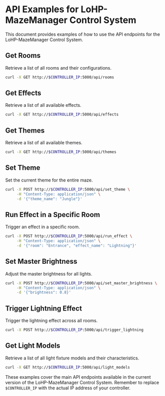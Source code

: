 # API Examples for LoHP-MazeManager Control System

This document provides examples of how to use the API endpoints for the LoHP-MazeManager Control System.

## Get Rooms

Retrieve a list of all rooms and their configurations.

```bash
curl -X GET http://$CONTROLLER_IP:5000/api/rooms
```

## Get Effects

Retrieve a list of all available effects.

```bash
curl -X GET http://$CONTROLLER_IP:5000/api/effects
```

## Get Themes

Retrieve a list of all available themes.

```bash
curl -X GET http://$CONTROLLER_IP:5000/api/themes
```

## Set Theme

Set the current theme for the entire maze.

```bash
curl -X POST http://$CONTROLLER_IP:5000/api/set_theme \
     -H "Content-Type: application/json" \
     -d '{"theme_name": "Jungle"}'
```

## Run Effect in a Specific Room

Trigger an effect in a specific room.

```bash
curl -X POST http://$CONTROLLER_IP:5000/api/run_effect \
     -H "Content-Type: application/json" \
     -d '{"room": "Entrance", "effect_name": "Lightning"}'
```

## Set Master Brightness

Adjust the master brightness for all lights.

```bash
curl -X POST http://$CONTROLLER_IP:5000/api/set_master_brightness \
     -H "Content-Type: application/json" \
     -d '{"brightness": 0.8}'
```

## Trigger Lightning Effect

Trigger the lightning effect across all rooms.

```bash
curl -X POST http://$CONTROLLER_IP:5000/api/trigger_lightning
```

## Get Light Models

Retrieve a list of all light fixture models and their characteristics.

```bash
curl -X GET http://$CONTROLLER_IP:5000/api/light_models
```

These examples cover the main API endpoints available in the current version of the LoHP-MazeManager Control System. Remember to replace `$CONTROLLER_IP` with the actual IP address of your controller.
